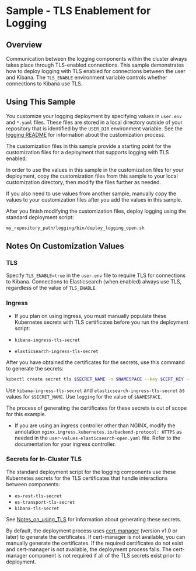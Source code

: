 # Sample - TLS Enablement for Logging

## Overview

Communication between the logging components within the cluster always takes place through TLS-enabled connections. This sample demonstrates how to deploy logging with TLS enabled for connections between the user and Kibana. The `TLS_ENABLE` environment variable controls whether connections to Kibana use TLS.

## Using This Sample

You customize your logging deployment by specifying values in `user.env` and `*.yaml` files. These files are stored in a local directory outside of your repository that is identified by the `USER_DIR` environment variable. See the 
[logging README](../../../logging/README.md#log_custom) for information about the customization process.

The customization files in this sample provide a starting point for the customization files for a deployment that supports logging with TLS enabled. 

In order to use the values in this sample in the customization files for your deployment, copy the customization files from this sample to your local customization directory, then modify the files further as needed.

If you also need to use values from another sample, manually copy the values to your customization files after you add the values in this sample. 

After you finish modifying the customization files, deploy logging using the standard deployment script:

```bash
my_repository_path/logging/bin/deploy_logging_open.sh
```
## Notes On Customization Values

### TLS 

Specify `TLS_ENABLE=true` in the `user.env` file to require TLS for connections to Kibana. Connections to Elasticsearch (when enabled) always use TLS, regardless of the value of `TLS_ENABLE`.

### Ingress

* If you plan on using ingress, you must manually populate these Kubernetes secrets with TLS certificates before you run the deployment script:

* `kibana-ingress-tls-secret`
* `elasticsearch-ingress-tls-secret`

After you have obtained the certificates for the secrets, use this command to generate the secrets:

```bash
kubectl create secret tls $SECRET_NAME -n $NAMESPACE --key $CERT_KEY --cert $CERT_FILE
```

Use `kibana-ingress-tls-secret` and `elasticsearch-ingress-tls-secret` as values for `$SECRET_NAME`. Use `logging` for the value of `$NAMESPACE`.

The process of generating the certificates for these secrets is out of scope for this example.

* If you are using an ingress controller other than NGINX, modify the annotation 
`nginx.ingress.kubernetes.io/backend-protocol: HTTPS` as needed in the `user-values-elasticsearch-open.yaml` file. Refer to the documentation for your ingress controller. 

### Secrets for In-Cluster TLS

The standard deployment script for the logging components use these Kubernetes secrets for the TLS certificates that handle interactions between components:

* `es-rest-tls-secret`
* `es-transport-tls-secret`
* `kibana-tls-secret`

See [Notes_on_using_TLS](../../../logging/Notes_on_using_TLS.md) for information about generating these secrets.

By default, the deployment process uses [cert-manager](https://cert-manager.io/) (version v1.0 or later) to generate the certificates. If cert-manager is not available, you can manually generate the certificates. If the required certificates do not exist and cert-manager is not available, the deployment process fails. The cert-manager component is not required if all of the TLS secrets exist prior to deployment.

